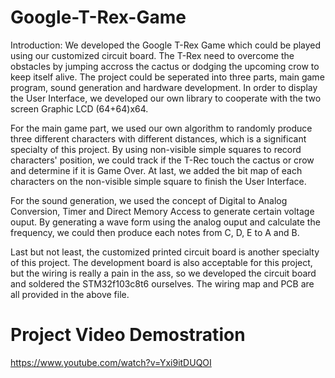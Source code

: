 # Google-T-Rex-Game
Introduction: We developed the Google T-Rex Game which could be played using our customized circuit board. The T-Rex need to overcome the obstacles by jumping accross the cactus or dodging the upcoming crow to keep itself alive. The project could be seperated into three parts, main game program, sound generation and hardware development. In order to display the User Interface, we developed our own library to cooperate with the two screen Graphic LCD (64+64)x64. 

For the main game part, we used our own algorithm to randomly produce three different characters with different distances, which is a significant specialty of this project. By using non-visible simple squares to record characters' position, we could track if the T-Rec touch the cactus or crow and determine if it is Game Over. At last, we added the bit map of each characters on the non-visible simple square to finish the User Interface. 

For the sound generation, we used the concept of Digital to Analog Conversion, Timer and Direct Memory Access to generate certain voltage ouput. By generating a wave form using the analog ouput and calculate the frequency, we could then produce each notes from C, D, E to A and B. 

Last but not least, the customized printed circuit board is another specialty of this project. The development board is also acceptable for this project, but the wiring is really a pain in the ass, so we developed the circuit board and soldered the STM32f103c8t6 ourselves. The wiring map and PCB are all provided in the above file.

# Project Video Demostration
https://www.youtube.com/watch?v=Yxi9itDUQOI

